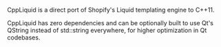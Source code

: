 CppLiquid is a direct port of Shopify's Liquid templating engine to C++11.

CppLiquid has zero dependencies and can be optionally built to use Qt's QString instead of std::string everywhere, for higher optimization in Qt codebases.
